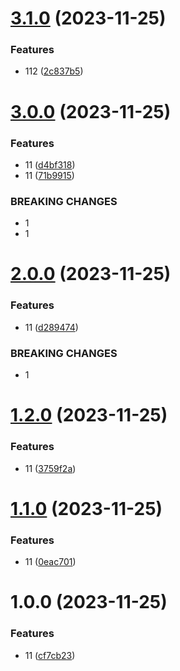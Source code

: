 # [3.1.0](https://github.com/dongjak-types/table-ts/compare/v3.0.0...v3.1.0) (2023-11-25)


### Features

* 112 ([2c837b5](https://github.com/dongjak-types/table-ts/commit/2c837b5fd993124ca9a66198fc7f8f4eb0b0ad66))

# [3.0.0](https://github.com/dongjak-types/table-ts/compare/v2.0.0...v3.0.0) (2023-11-25)


### Features

* 11 ([d4bf318](https://github.com/dongjak-types/table-ts/commit/d4bf318a568517bb7b579596d507ba1f36fe45d1))
* 11 ([71b9915](https://github.com/dongjak-types/table-ts/commit/71b9915882e5b9e839f3da1def0ed55540890414))


### BREAKING CHANGES

* 1
* 1

# [2.0.0](https://github.com/dongjak-types/table-ts/compare/v1.2.0...v2.0.0) (2023-11-25)


### Features

* 11 ([d289474](https://github.com/dongjak-types/table-ts/commit/d28947446c32a6d25feed614eaebbf10c473ec5d))


### BREAKING CHANGES

* 1

# [1.2.0](https://github.com/dongjak-types/table-ts/compare/v1.1.0...v1.2.0) (2023-11-25)


### Features

* 11 ([3759f2a](https://github.com/dongjak-types/table-ts/commit/3759f2af69444a0ac9b28e5e4b4da1728553ef3e))

# [1.1.0](https://github.com/dongjak-types/table-ts/compare/v1.0.0...v1.1.0) (2023-11-25)


### Features

* 11 ([0eac701](https://github.com/dongjak-types/table-ts/commit/0eac7013764dce15019c37cfc4eebf53848555c3))

# 1.0.0 (2023-11-25)


### Features

* 11 ([cf7cb23](https://github.com/dongjak-types/table-ts/commit/cf7cb23bd59ac966d1aeef1e0c8295b786384675))
